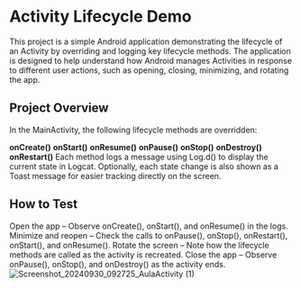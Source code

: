 # Activity Lifecycle Demo
This project is a simple Android application demonstrating the lifecycle of an Activity by overriding and logging key lifecycle methods. The application is designed to help understand how Android manages Activities in response to different user actions, such as opening, closing, minimizing, and rotating the app.

## Project Overview
In the MainActivity, the following lifecycle methods are overridden:

**onCreate()**
**onStart()**
**onResume()**
**onPause()**
**onStop()**
**onDestroy()**
**onRestart()**
Each method logs a message using Log.d() to display the current state in Logcat. Optionally, each state change is also shown as a Toast message for easier tracking directly on the screen.

## How to Test
Open the app – Observe onCreate(), onStart(), and onResume() in the logs.
Minimize and reopen – Check the calls to onPause(), onStop(), onRestart(), onStart(), and onResume().
Rotate the screen – Note how the lifecycle methods are called as the activity is recreated.
Close the app – Observe onPause(), onStop(), and onDestroy() as the activity ends.
![Screenshot_20240930_092725_AulaActivity (1)](https://github.com/user-attachments/assets/c398913b-baf1-4809-92b8-33ce177a355e)
